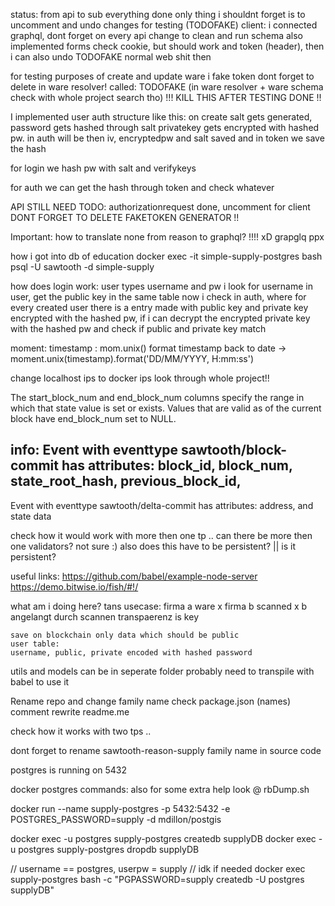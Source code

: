 status:
    from api to sub everything done
    only thing i shouldnt forget is to uncomment and undo changes for testing (TODOFAKE)
    client:
        i connected graphql, dont forget on every api change to clean and run schema 
        also implemented forms 
        check cookie, but should work and token (header), then i can also undo TODOFAKE
        normal web shit then 
    

for testing purposes of create and update ware i fake token dont forget to delete in ware resolver!
called: TODOFAKE (in ware resolver + ware schema check with whole project search tho) !!! KILL THIS AFTER TESTING DONE !!

I implemented user auth structure like this:
on create salt gets generated, password gets hashed through salt
privatekey gets encrypted with hashed pw. 
in auth will be then iv, encryptedpw and salt saved and in token we save the hash

for login we hash pw with salt and verifykeys

for auth we can get the hash through token and check whatever

API STILL NEED TODO: 
    authorizationrequest done, uncomment for client DONT FORGET TO DELETE FAKETOKEN GENERATOR !!

Important: how to translate none from reason to graphql? !!!! xD grapglq ppx 

how i got into db of education
    docker exec -it simple-supply-postgres bash
    psql -U sawtooth -d simple-supply

how does login work: user types username and pw
i look for username in user, get the public key in the same table
now i check in auth, where for every created user there is a entry made with public key and private key encrypted with the hashed pw,
if i can decrypt the encrypted private key with the hashed pw and check if public and private key match

moment:
    timestamp : mom.unix()
    format timestamp back to date -> moment.unix(timestamp).format('DD/MM/YYYY, H:mm:ss')


change localhost ips to docker ips
look through whole project!!

The start_block_num and end_block_num columns specify the range in which that state value is set or exists.
Values that are valid as of the current block have end_block_num set to NULL.


info: 
Event with eventtype sawtooth/block-commit has attributes:
block_id, block_num, state_root_hash, previous_block_id,
----
Event with eventtype sawtooth/delta-commit has attributes:
address, and state data 


check how it would work with more then one tp .. 
can there be more then one validators? not sure :)
also does this have to be persistent? || is it persistent?

useful links:
https://github.com/babel/example-node-server
https://demo.bitwise.io/fish/#!/

what am i doing here?
    tans usecase: firma a ware x
    firma b scanned x 
    b angelangt durch scannen
    transpaerenz is key 

    save on blockchain only data which should be public
    user table:
    username, public, private encoded with hashed password 

utils and models can be in seperate folder probably need to transpile with babel to use it

Rename repo and change family name
check package.json (names)
comment
rewrite readme.me

check how it works with two tps ..

dont forget to rename sawtooth-reason-supply family name in source code

postgres is running on 5432

docker postgres commands: 
also for some extra help look @ rbDump.sh

docker run --name supply-postgres -p 5432:5432 -e POSTGRES_PASSWORD=supply -d mdillon/postgis

docker exec -u postgres supply-postgres createdb supplyDB
docker exec -u postgres supply-postgres dropdb supplyDB


// username == postgres, userpw = supply
// idk if needed
docker exec supply-postgres bash -c "PGPASSWORD=supply createdb -U postgres supplyDB"
